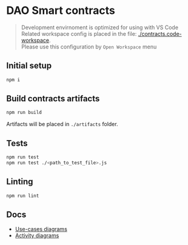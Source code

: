# DAO Smart contracts
> Development envirnoment is optimized for using with VS Code  
> Related workspace config is placed in the file: [./contracts.code-workspace](./contracts.code-workspace).  
> Please use this configuration by `Open Workspace` menu 

## Initial setup  

```bash
npm i
```

## Build contracts artifacts

```bash
npm run build
```
Artifacts will be placed in `./artifacts` folder.

## Tests

```bash
npm run test
npm run test ./<path_to_test_file>.js
```

## Linting

```bash
npm run lint
```

## Docs
- [Use-cases diagrams](./docs/usecase/README.md)
- [Activity diagrams](./docs/activity/README.md)
